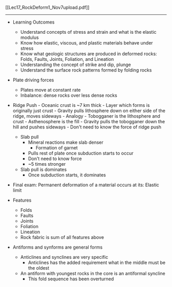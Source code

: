 [[Lec17_RockDeform1_Nov7upload.pdf]]

---

- Learning Outcomes
	- Understand concepts of stress and strain and what is the elastic modulus
	- Know how elastic, viscous, and plastic materials behave under stress
	- Know what geologic structures are produced in deformed rocks: Folds, Faults, Joints, Foliation, and Lineation
	- Understanding the concept of strike and dip, plunge
	- Understand the surface rock patterns formed by folding rocks
- Plate driving forces
	- Plates move at constant rate
	- Inbalance: dense rocks over less dense rocks
- Ridge Push
		- Oceanic crust is ~7 km thick
		- Layer which forms is originally just crust
		- Gravity pulls lithosphere down on either side of the ridge, moves sideways
		- Analogy
			- Tobogganer is the lithosphere and crust
			- Asthenosphere is the fill
			- Gravity pulls the tobogganer down the hill and pushes sideways
			- Don't need to know the force of ridge push
	- Slab pull
		- Mineral reactions make slab denser
			- Formation of garnet
		- Pulls rest of plate once subduction starts to occur
		- Don't need to know force
		- ~5 times stronger
	- Slab pull is dominates
		- Once subduction starts, it dominates

- Final exam: Permanent deformation of a material occurs at its: Elastic limit


- Features
	- Folds
	- Faults
	- Joints
	- Foliation
	- Lineation
	- Rock fabric is sum of all features above

- Antiforms and synforms are general forms
	- Anticlines and synclines are very specific
		- Anticlines has the added requirement what in the middle must be the oldest
	- An antiform with youngest rocks in the core is an antiformal syncline
		- This fold sequence has been overturned
